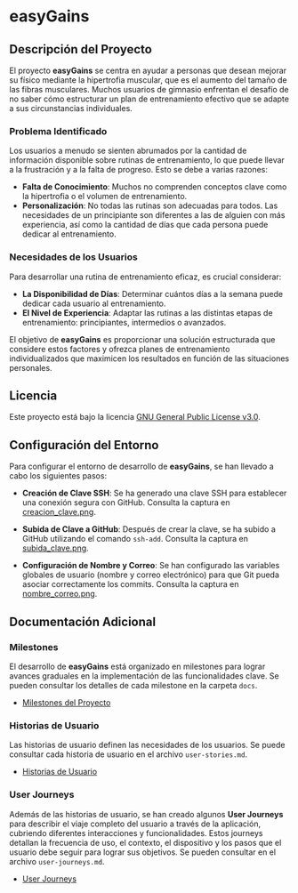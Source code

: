 # easyGains

## Descripción del Proyecto
El proyecto **easyGains** se centra en ayudar a personas que desean mejorar su físico mediante la hipertrofia muscular, que es el aumento del tamaño de las fibras musculares. Muchos usuarios de gimnasio enfrentan el desafío de no saber cómo estructurar un plan de entrenamiento efectivo que se adapte a sus circunstancias individuales.

### Problema Identificado
Los usuarios a menudo se sienten abrumados por la cantidad de información disponible sobre rutinas de entrenamiento, lo que puede llevar a la frustración y a la falta de progreso. Esto se debe a varias razones:

- **Falta de Conocimiento**: Muchos no comprenden conceptos clave como la hipertrofia o el volumen de entrenamiento.
- **Personalización**: No todas las rutinas son adecuadas para todos. Las necesidades de un principiante son diferentes a las de alguien con más experiencia, así como la cantidad de días que cada persona puede dedicar al entrenamiento.

### Necesidades de los Usuarios
Para desarrollar una rutina de entrenamiento eficaz, es crucial considerar:

- **La Disponibilidad de Días**: Determinar cuántos días a la semana puede dedicar cada usuario al entrenamiento.
- **El Nivel de Experiencia**: Adaptar las rutinas a las distintas etapas de entrenamiento: principiantes, intermedios o avanzados.

El objetivo de **easyGains** es proporcionar una solución estructurada que considere estos factores y ofrezca planes de entrenamiento individualizados que maximicen los resultados en función de las situaciones personales.

## Licencia
Este proyecto está bajo la licencia [GNU General Public License v3.0](./LICENSE).

## Configuración del Entorno
Para configurar el entorno de desarrollo de **easyGains**, se han llevado a cabo los siguientes pasos:

- **Creación de Clave SSH**: Se ha generado una clave SSH para establecer una conexión segura con GitHub. Consulta la captura en [creacion_clave.png](./configuracion_entorno/creacion_clave.png).
  
- **Subida de Clave a GitHub**: Después de crear la clave, se ha subido a GitHub utilizando el comando `ssh-add`. Consulta la captura en [subida_clave.png](./configuracion_entorno/subida_clave.png).

- **Configuración de Nombre y Correo**: Se han configurado las variables globales de usuario (nombre y correo electrónico) para que Git pueda asociar correctamente los commits. Consulta la captura en [nombre_correo.png](./configuracion_entorno/nombre_correo.png).

## Documentación Adicional

### Milestones

El desarrollo de **easyGains** está organizado en milestones para lograr avances graduales en la implementación de las funcionalidades clave. Se pueden consultar los detalles de cada milestone en la carpeta `docs`.

- [Milestones del Proyecto](./docs/milestones.md)

### Historias de Usuario

Las historias de usuario definen las necesidades de los usuarios. Se puede consultar cada historia de usuario en el archivo `user-stories.md`.

- [Historias de Usuario](./docs/user-stories.md)

### User Journeys

Además de las historias de usuario, se han creado algunos **User Journeys** para describir el viaje completo del usuario a través de la aplicación, cubriendo diferentes interacciones y funcionalidades. Estos journeys detallan la frecuencia de uso, el contexto, el dispositivo y los pasos que el usuario debe seguir para lograr sus objetivos. Se pueden consultar en el archivo `user-journeys.md`.

- [User Journeys](./docs/user-journeys.md)

